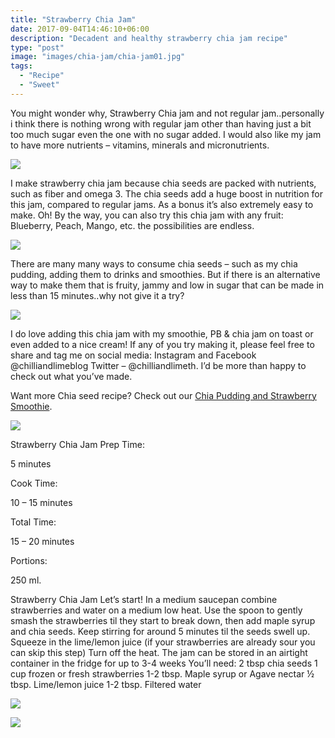 ```yaml
---
title: "Strawberry Chia Jam"
date: 2017-09-04T14:46:10+06:00
description: "Decadent and healthy strawberry chia jam recipe"
type: "post"
image: "images/chia-jam/chia-jam01.jpg"
tags:
  - "Recipe"
  - "Sweet"
---
```



You might wonder why, Strawberry Chia jam and not regular jam..personally i think there is nothing wrong with regular jam other than having just a bit too much sugar even the one with no sugar added. I would also like my jam to have more nutrients – vitamins, minerals and micronutrients.

![](../images/chia-jam/chia-jam02.jpg)

I make strawberry chia jam because chia seeds are packed with nutrients, such as fiber and omega 3. The chia seeds add a huge boost in nutrition for this jam, compared to regular jams. As a bonus it’s also extremely easy to make. Oh! By the way, you can also try this chia jam with any fruit: Blueberry, Peach, Mango, etc. the possibilities are endless.

![](../images/chia-jam/chia-jam03.jpg)

There are many many ways to consume chia seeds – such as my chia pudding, adding them to drinks and smoothies. But if there is an alternative way to make them that is fruity, jammy and low in sugar that can be made in less than 15 minutes..why not give it a try?

![](../images/chia-jam/chia-jam04.jpg)

I do love adding this chia jam with my smoothie, PB & chia jam on toast or even added to a nice cream! If any of you try making it, please feel free to share and tag me on social media: Instagram and Facebook @chilliandlimeblog Twitter – @chilliandlimeth. I’d be more than happy to check out what you’ve made.

Want more Chia seed recipe? Check out our [Chia Pudding and Strawberry Smoothie](Urlneeded.com).

![](../images/chia-jam/chia-jam05.jpg)

Strawberry Chia Jam
Prep Time:

5 minutes

Cook Time:

10 – 15 minutes

Total Time:

15 – 20 minutes

Portions:

250 ml.

Strawberry Chia Jam
Let’s start!
In a medium saucepan combine strawberries and water on a medium low heat.
Use the spoon to gently smash the strawberries til they start to break down, then add maple syrup and chia seeds.
Keep stirring for around 5 minutes til the seeds swell up.
Squeeze in the lime/lemon juice (if your strawberries are already sour you can skip this step)
Turn off the heat.
The jam can be stored in an airtight container in the fridge for up to 3-4 weeks
You’ll need:
2 tbsp chia seeds
1 cup frozen or fresh strawberries
1-2 tbsp. Maple syrup or Agave nectar
½  tbsp. Lime/lemon juice
1-2 tbsp. Filtered water

![](../images/chia-jam/chia-jam06.jpg)

![](../images/chia-jam/chia-jam07.jpg)

